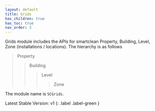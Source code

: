 ```yaml
---
layout: default
title: Grids
has_children: true
has_toc: true
nav_order: 3
---
```


Grids module includes the APIs for smartclean Property, Building, Level, Zone (installations / locations). The hierarchy is as follows 
> Property  
>> Building 
>>> Level 
>>>> Zone

The module name is `SCGrids`.

Latest Stable Version:
v1
{: .label .label-green }
